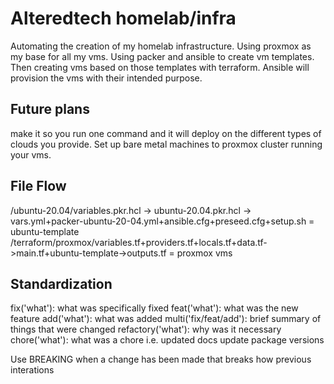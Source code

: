 # Alteredtech homelab/infra

Automating the creation of my homelab infrastructure. Using proxmox as my base for all my vms. Using packer and ansible to create vm templates. Then creating vms based on those templates with terraform. Ansible will provision the vms with their intended purpose.

## Future plans
make it so you run one command and it will deploy on the different types of clouds you provide. Set up bare metal machines to proxmox cluster running your vms.

## File Flow
/ubuntu-20.04/variables.pkr.hcl -> ubuntu-20.04.pkr.hcl -> vars.yml+packer-ubuntu-20-04.yml+ansible.cfg+preseed.cfg+setup.sh = ubuntu-template
/terraform/proxmox/variables.tf+providers.tf+locals.tf+data.tf->main.tf+ubuntu-template->outputs.tf = proxmox vms

## Standardization

fix('what'): what was specifically fixed
feat('what'): what was the new feature
add('what'): what was added
multi('fix/feat/add'): brief summary of things that were changed
refactory('what'): why was it necessary
chore('what'): what was a chore i.e. updated docs update package versions

Use BREAKING when a change has been made that breaks how previous interations 